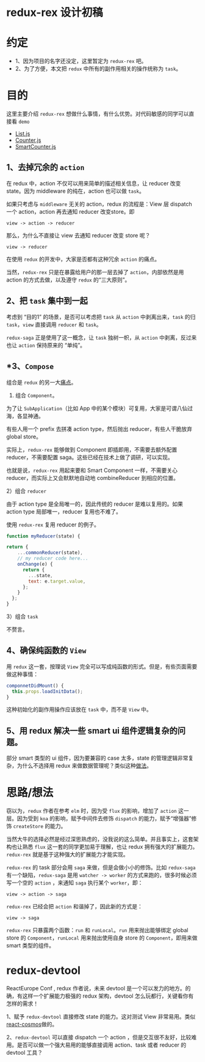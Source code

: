 # redux-rex 设计初稿

# 约定

* 1、因为项目的名字还没定，这里暂定为 `redux-rex` 吧。
* 2、为了方便，本文把 `redux` 中所有的副作用相关的操作统称为 `task`。

# 目的

这里主要介绍 `redux-rex` 想做什么事情，有什么优势。对代码敏感的同学可以直接看 `demo`

* [List.js](./demo/List.js)
* [Counter.js](./demo/Counter.js)
* [SmartCounter.js](./demo/SmartCounter.js)

## 1、去掉冗余的 `action`

在 redux 中，action 不仅可以用来简单的描述相关信息，让 reducer 改变 state。因为 middleware 的纯在，action 也可以做 `task`。

如果只考虑与 `middleware` 无关的 action，redux 的流程是：View 层 dispatch 一个 action，action 再去通知 reducer 改变store。即

```
view -> action -> reducer
```

那么，为什么不直接让 view 去通知 reducer 改变 store 呢？

```
view -> reducer
```

在使用 `redux` 的开发中，大家是否都有这种冗余 `action` 的痛点。

当然，`redux-rex` 只是在暴露给用户的那一层去掉了 `action`，内部依然是用 action 的方式去做，以及遵守 `redux` 的“三大原则”。

## 2、把 `task` 集中到一起

考虑到 “目的1” 的场景，是否可以考虑把 `task` 从 `action` 中剥离出来，`task` 的归 `task`，`view` 直接调用 `reducer` 和 `task`。

`redux-saga` 正是使用了这一概念，让 `task` 独树一帜，从 `action` 中剥离，反过来也让 `action` 保持原来的 “单纯”。

## *3、`Compose`

组合是 `redux` 的另一大[痛点](https://github.com/reactjs/redux/issues/1528)。

1) 组合 `Component`。

为了让 `SubApplication`（比如 App 中的某个模块）可复用，大家是可谓八仙过海，各显神通。

有些人用一个 prefix 去拼凑 action type，然后抛出 reducer，有些人干脆放弃 global store。

实际上，`redux-rex` 能够做到 Component 即插即用，不需要去额外配置 reducer，不需要配置 saga。这些已经在技术上做了调研，可以实现。

也就是说，`redux-rex` 用起来要和 Smart Component 一样，不需要关心 reducer，而实际上又会默默地自动地 combineReducer 到相应的位置。

2）组合 `reducer`

由于 action type 是全局唯一的，因此传统的 reducer 是难以复用的。如果 action type 局部唯一，reducer 复用也不难了。

使用 `redux-rex` 复用 reducer 的例子。

```js
function myReducer(state) {

return {
    ...commonReducer(state),
    // my reducer code here...
    onChange(e) {
      return {
        ...state,
        text: e.target.value,
      };
    }
  };
}
```

3）组合 `task`

不赘言。

## 4、确保纯函数的 `View`

用 `redux` 这一套，按理说 `View` 完全可以写成纯函数的形式。但是，有些页面需要做这种事情：

```js
componnetDidMount() {
  this.props.loadInitData();
}
```
这种初始化的副作用操作应该放在 `task` 中，而不是 `View` 中。

## 5、用 redux 解决一些 smart ui 组件逻辑复杂的问题。

部分 smart 类型的 ui 组件，因为要兼容的 case 太多，state 的管理逻辑非常复杂，为什么不选择用 redux 来做数据管理呢？类似这种[做法](https://github.com/acdlite/recompose/blob/master/docs/API.md#withreducer)。

# 思路/想法

窃以为，`redux` 作者在参考 `elm` 时，因为受 `flux` 的影响，增加了 `action` 这一层。因为受到 `koa` 的影响，赋予中间件去修饰 `dispatch` 的能力，赋予“增强器”修饰 `createStore` 的能力。

当然大牛的选择必然是经过深思熟虑的，没我说的这么简单。并且事实上，这套架构也让熟悉 `flux` 这一套的同学更加易于理解，也让 redux 拥有强大的扩展能力。`redux-rex` 就是基于这种强大的扩展能力才能实现。

`redux-rex` 的 task 部分会用 `saga` 来做，但是会做小小的修饰。比如 `redux-saga` 有一个缺陷，`redux-saga` 是用 `watcher -> worker` 的方式来跑的，很多时候必须写一个空的 `action` ，来通知 `saga` 执行某个 `worker`，即：

```
view -> action -> saga
```

`redux-rex` 已经会把 `action` 和谐掉了，因此新的方式是：

```
view -> saga
```

`redux-rex` 只暴露两个函数：`run` 和 `runLocal`。`run` 用来抛出能够绑定 global store 的 `Component`，`runLocal` 用来抛出使用自身 store 的 `Component`，即用来做 smart 类型的组件。

# redux-devtool

ReactEurope Conf , redux 作者说，未来 devtool 是一个可以发力的地方。的确，有这样一个扩展能力极强的 redux 架构，devtool 怎么玩都行，关键看你有怎样的需求！

1、赋予 `redux-devtool` 直接修改 state 的能力。这对测试 View 非常易用。类似[react-cosmos](https://github.com/react-cosmos/react-cosmos)做的。

2、`redux-devtool` 可以直接 dispatch 一个 action ，但是交互很不友好，比较难用。是否可以做一个强大易用的能够直接调用 action、task 或者 reducer 的 devtool 工具？
